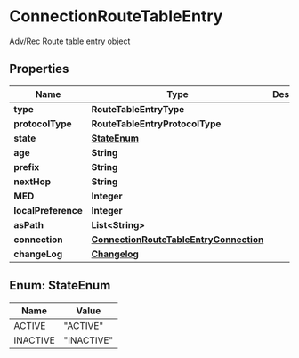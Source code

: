

# ConnectionRouteTableEntry

Adv/Rec Route table entry object

## Properties

| Name | Type | Description | Notes |
|------------ | ------------- | ------------- | -------------|
|**type** | **RouteTableEntryType** |  |  |
|**protocolType** | **RouteTableEntryProtocolType** |  |  [optional] |
|**state** | [**StateEnum**](#StateEnum) |  |  |
|**age** | **String** |  |  [optional] |
|**prefix** | **String** |  |  [optional] |
|**nextHop** | **String** |  |  [optional] |
|**MED** | **Integer** |  |  [optional] |
|**localPreference** | **Integer** |  |  [optional] |
|**asPath** | **List&lt;String&gt;** |  |  [optional] |
|**connection** | [**ConnectionRouteTableEntryConnection**](ConnectionRouteTableEntryConnection.md) |  |  [optional] |
|**changeLog** | [**Changelog**](Changelog.md) |  |  |



## Enum: StateEnum

| Name | Value |
|---- | -----|
| ACTIVE | &quot;ACTIVE&quot; |
| INACTIVE | &quot;INACTIVE&quot; |



